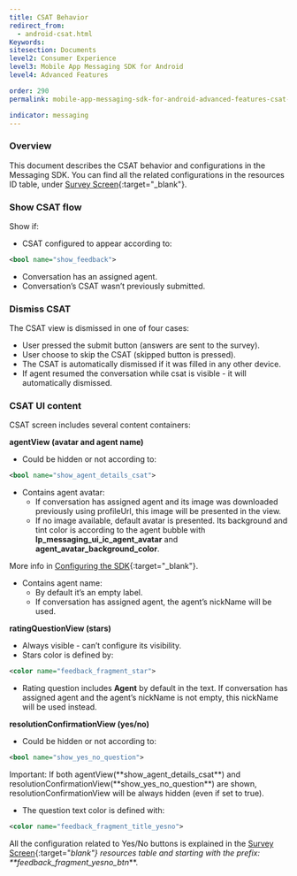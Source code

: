 ```yaml
---
title: CSAT Behavior
redirect_from:
  - android-csat.html
Keywords:
sitesection: Documents
level2: Consumer Experience
level3: Mobile App Messaging SDK for Android
level4: Advanced Features

order: 290
permalink: mobile-app-messaging-sdk-for-android-advanced-features-csat-behavior.html

indicator: messaging
---
```


### Overview

This document describes the CSAT behavior and configurations in the Messaging SDK. You can find all the related configurations in the resources ID table, under [Survey Screen](android-attributes.html){:target="_blank"}.

### Show CSAT flow

Show if:

- CSAT configured to appear according to:

```xml
<bool name="show_feedback">
```

- Conversation has an assigned agent.
- Conversation’s CSAT wasn’t previously submitted.

### Dismiss CSAT

The CSAT view is dismissed in one of four cases:

- User pressed the submit button (answers are sent to the survey).
- User choose to skip the CSAT (skipped button is pressed).
- The CSAT is automatically dismissed if it was filled in any other device.
- If agent resumed the conversation while csat is visible - it will automatically dismissed.

### CSAT UI content

CSAT screen includes several content containers:

**agentView (avatar and agent name)**

- Could be hidden or not according to:

```xml
<bool name="show_agent_details_csat">
```

- Contains agent avatar:
  - If conversation has assigned agent and its image was downloaded previously using profileUrl, this image will be presented in the view.
  - If no image available, default avatar is presented. Its background and tint color is according to the agent bubble with **lp_messaging_ui_ic_agent_avatar** and **agent_avatar_background_color**.

More info in [Configuring the SDK](/android-configuring-sdk.html){:target="_blank"}.

- Contains agent name:
  - By default it’s an empty label.
  - If conversation has assigned agent, the agent’s nickName will be used.

**ratingQuestionView (stars)**

- Always visible - can’t configure its visibility.
- Stars color is defined by:

```xml
<color name="feedback_fragment_star">
```
- Rating question includes **Agent** by default in the text. If conversation has assigned agent and the agent’s nickName is not empty, this nickName will be used instead.

**resolutionConfirmationView (yes/no)**

- Could be hidden or not according to:

```xml
<bool name="show_yes_no_question">
```

<div class="important">Important:
If both agentView(**show_agent_details_csat**) and resolutionConfirmationView(**show_yes_no_question**) are shown, resolutionConfirmationView will be always hidden (even if set to true).

</div>

- The question text color is defined with:

```xml
<color name="feedback_fragment_title_yesno">
```

All the configuration related to Yes/No buttons is explained in the [Survey Screen](android-attributes.html){:target="_blank"} resources table and starting with the prefix: **feedback_fragment_yesno_btn_**.
